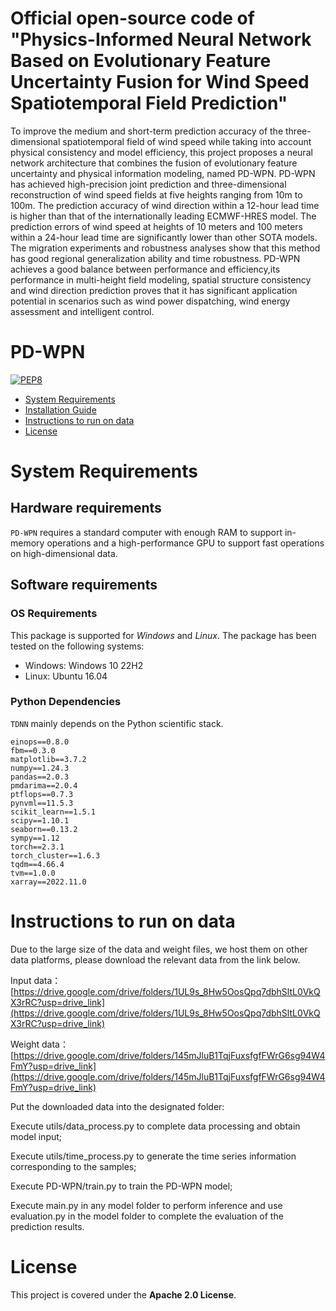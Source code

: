 # Official open-source code of "Physics-Informed Neural Network Based on Evolutionary Feature Uncertainty Fusion for Wind Speed Spatiotemporal Field Prediction"

To improve the medium and short-term prediction accuracy of the three-dimensional spatiotemporal field of wind speed while taking into account physical consistency and model efficiency, this project proposes a neural network architecture that combines the fusion of evolutionary feature uncertainty and physical information modeling, named PD-WPN. PD-WPN has achieved high-precision joint prediction and three-dimensional reconstruction of wind speed fields at five heights ranging from 10m to 100m. The prediction accuracy of wind direction within a 12-hour lead time is higher than that of the internationally leading ECMWF-HRES model. The prediction errors of wind speed at heights of 10 meters and 100 meters within a 24-hour lead time are significantly lower than other SOTA models. The migration experiments and robustness analyses show that this method has good regional generalization ability and time robustness. PD-WPN achieves a good balance between performance and efficiency,its performance in multi-height field modeling, spatial structure consistency and wind direction prediction proves that it has significant application potential in scenarios such as wind power dispatching, wind energy assessment and intelligent control.

# PD-WPN

[![PEP8](https://img.shields.io/badge/code%20style-pep8-orange.svg)](https://www.python.org/dev/peps/pep-0008/)

- [System Requirements](#system-requirements)
- [Installation Guide](#installation-guide)
- [Instructions to run on data](#Instructions-to-run-on-data)
- [License](#license)


# System Requirements
## Hardware requirements
`PD-WPN` requires a standard computer with enough RAM to support in-memory operations and a high-performance GPU to support fast operations on high-dimensional data.

## Software requirements
### OS Requirements
This package is supported for *Windows* and *Linux*. The package has been tested on the following systems:
+ Windows: Windows 10 22H2
+ Linux: Ubuntu 16.04

### Python Dependencies
`TDNN` mainly depends on the Python scientific stack.

```
einops==0.8.0
fbm==0.3.0
matplotlib==3.7.2
numpy==1.24.3
pandas==2.0.3
pmdarima==2.0.4
ptflops==0.7.3
pynvml==11.5.3
scikit_learn==1.5.1
scipy==1.10.1
seaborn==0.13.2
sympy==1.12
torch==2.3.1
torch_cluster==1.6.3
tqdm==4.66.4
tvm==1.0.0
xarray==2022.11.0
```

# Instructions to run on data

Due to the large size of the data and weight files, we host them on other data platforms, please download the relevant data from the link below.

Input data：[https://drive.google.com/drive/folders/1UL9s_8Hw5OosQpq7dbhSltL0VkQX3rRC?usp=drive_link](https://drive.google.com/drive/folders/1UL9s_8Hw5OosQpq7dbhSltL0VkQX3rRC?usp=drive_link)

Weight data：[https://drive.google.com/drive/folders/145mJluB1TqjFuxsfgfFWrG6sg94W4FmY?usp=drive_link](https://drive.google.com/drive/folders/145mJluB1TqjFuxsfgfFWrG6sg94W4FmY?usp=drive_link)

Put the downloaded data into the designated folder:

Execute utils/data_process.py to complete data processing and obtain model input;

Execute utils/time_process.py to generate the time series information corresponding to the samples;

Execute PD-WPN/train.py to train the PD-WPN model;

Execute main.py in any model folder to perform inference and use evaluation.py in the model folder to complete the evaluation of the prediction results.

# License

This project is covered under the **Apache 2.0 License**.
